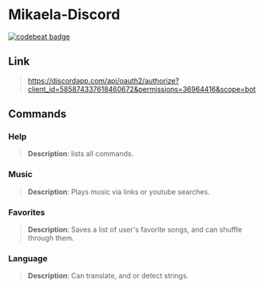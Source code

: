 # Mikaela-Discord

[![codebeat badge](https://codebeat.co/badges/4665d3e2-c538-4a04-b0b3-f0b0c0a0b55e)](https://codebeat.co/projects/github-com-lil-kira-mikaelabot-master)

## Link
> https://discordapp.com/api/oauth2/authorize?client_id=585874337618460672&permissions=36964416&scope=bot

## Commands

### Help
>**Description**: lists all commands.
 
### Music
>**Description**: Plays music via links or youtube searches.

### Favorites
> **Description**: Saves a list of user's favorite songs, and can shuffle through them.

### Language
> **Description**: Can translate, and or detect strings.
